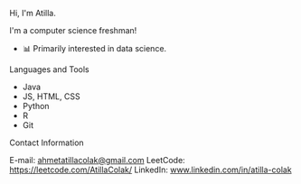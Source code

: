 
Hi, I'm Atilla. 

I'm a computer science freshman!
* 📊 Primarily interested in data science. 

Languages and Tools
* Java 
* JS, HTML, CSS 
* Python 
* R
* Git

Contact Information

E-mail: ahmetatillacolak@gmail.com
LeetCode: https://leetcode.com/AtillaColak/ 
LinkedIn: www.linkedin.com/in/atilla-colak
